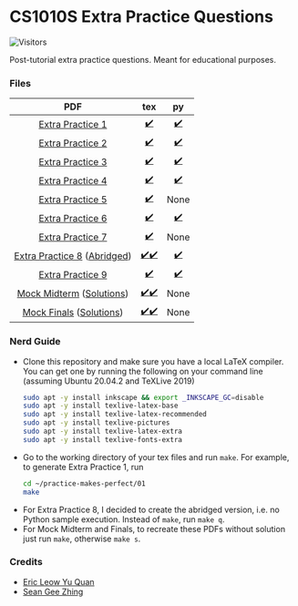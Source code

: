 # CS1010S Extra Practice Questions
![Visitors](https://visitor-badge.laobi.icu/badge?page_id=RussellDash332/practice-makes-perfect)

Post-tutorial extra practice questions. Meant for educational purposes.

### Files
|PDF|tex|py|
|:---:|:---:|:--:|
|[Extra Practice 1](https://github.com/RussellDash332/practice-makes-perfect/blob/main/01/extra-1.pdf)|[✔️](https://github.com/RussellDash332/practice-makes-perfect/blob/main/01/extra-1.tex)|[✔️](https://github.com/RussellDash332/practice-makes-perfect/tree/main/01/py)|
|[Extra Practice 2](https://github.com/RussellDash332/practice-makes-perfect/blob/main/02/extra-2.pdf)|[✔️](https://github.com/RussellDash332/practice-makes-perfect/blob/main/02/extra-2.tex)|[✔️](https://github.com/RussellDash332/practice-makes-perfect/tree/main/02/py)|
|[Extra Practice 3](https://github.com/RussellDash332/practice-makes-perfect/blob/main/03/extra-3.pdf)|[✔️](https://github.com/RussellDash332/practice-makes-perfect/blob/main/03/extra-3.tex)|[✔️](https://github.com/RussellDash332/practice-makes-perfect/tree/main/03/py)|
|[Extra Practice 4](https://github.com/RussellDash332/practice-makes-perfect/blob/main/04/extra-4.pdf)|[✔️](https://github.com/RussellDash332/practice-makes-perfect/blob/main/04/extra-4.tex)|[✔️](https://github.com/RussellDash332/practice-makes-perfect/tree/main/04/py)|
|[Extra Practice 5](https://github.com/RussellDash332/practice-makes-perfect/blob/main/05/extra-5.pdf)|[✔️](https://github.com/RussellDash332/practice-makes-perfect/blob/main/05/extra-5.tex)|None|
|[Extra Practice 6](https://github.com/RussellDash332/practice-makes-perfect/blob/main/06/extra-6.pdf)|[✔️](https://github.com/RussellDash332/practice-makes-perfect/blob/main/06/extra-6.tex)|[✔️](https://github.com/RussellDash332/practice-makes-perfect/tree/main/06/py)|
|[Extra Practice 7](https://github.com/RussellDash332/practice-makes-perfect/blob/main/07/extra-7.pdf)|[✔️](https://github.com/RussellDash332/practice-makes-perfect/blob/main/07/extra-7.tex)|None|
|[Extra Practice 8](https://github.com/RussellDash332/practice-makes-perfect/blob/main/08/extra-8.pdf) ([Abridged](https://github.com/RussellDash332/practice-makes-perfect/blob/main/08/extra-8q.pdf))|[✔️](https://github.com/RussellDash332/practice-makes-perfect/blob/main/08/extra-8.tex)[✔️](https://github.com/RussellDash332/practice-makes-perfect/blob/main/08/extra-8q.tex)|[✔️](https://github.com/RussellDash332/practice-makes-perfect/tree/main/08/py)|
|[Extra Practice 9](https://github.com/RussellDash332/practice-makes-perfect/blob/main/09/extra-9.pdf)|[✔️](https://github.com/RussellDash332/practice-makes-perfect/blob/main/09/extra-9.tex)|[✔️](https://github.com/RussellDash332/practice-makes-perfect/tree/main/09/py)|
|[Mock Midterm](https://github.com/RussellDash332/practice-makes-perfect/blob/main/Mock/Midterm/mock-midterm.pdf) ([Solutions](https://github.com/RussellDash332/practice-makes-perfect/blob/main/Mock/Midterm/mock-midterm-solutions.pdf))|[✔️](https://github.com/RussellDash332/practice-makes-perfect/blob/main/Mock/Midterm/mock-midterm.tex)[✔️](https://github.com/RussellDash332/practice-makes-perfect/blob/main/Mock/Midterm/mock-midterm-solutions.tex)|None|
|[Mock Finals](https://github.com/RussellDash332/practice-makes-perfect/blob/main/Mock/Finals/mock-finals.pdf) ([Solutions](https://github.com/RussellDash332/practice-makes-perfect/blob/main/Mock/Finals/mock-finals-solutions.pdf))|[✔️](https://github.com/RussellDash332/practice-makes-perfect/blob/main/Mock/Finals/mock-finals.tex)[✔️](https://github.com/RussellDash332/practice-makes-perfect/blob/main/Mock/Finals/mock-finals-solutions.tex)|None|

### Nerd Guide
- Clone this repository and make sure you have a local LaTeX compiler. You can get one by running the following on your command line (assuming Ubuntu 20.04.2 and TeXLive 2019)
    ```sh
    sudo apt -y install inkscape && export _INKSCAPE_GC=disable
    sudo apt -y install texlive-latex-base
    sudo apt -y install texlive-latex-recommended
    sudo apt -y install texlive-pictures
    sudo apt -y install texlive-latex-extra
    sudo apt -y install texlive-fonts-extra
    ```
- Go to the working directory of your tex files and run `make`. For example, to generate Extra Practice 1, run
    ```sh
    cd ~/practice-makes-perfect/01
    make
    ```
- For Extra Practice 8, I decided to create the abridged version, i.e. no Python sample execution. Instead of `make`, run `make q`.
- For Mock Midterm and Finals, to recreate these PDFs without solution just run `make`, otherwise `make s`.

### Credits
- [Eric Leow Yu Quan](https://github.com/shittake)
- [Sean Gee Zhing](https://github.com/pikasean)